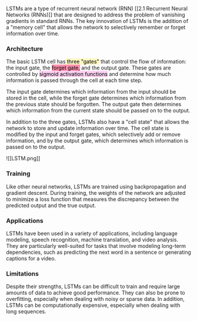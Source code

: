 LSTMs are a type of recurrent neural network (RNN) [[2.1 Recurrent Neural Networks (RNNs)]] that are designed to address the problem of vanishing gradients in standard RNNs. The key innovation of LSTMs is the addition of a "memory cell" that allows the network to selectively remember or forget information over time.

### Architecture

The basic LSTM cell has<mark style="background: #FFF3A3A6;"> three "gates"</mark> that control the flow of information: the input gate, the <mark style="background: #FF5582A6;">forget gate,</mark> and the output gate. These gates are controlled by <mark style="background: #FFB8EBA6;">sigmoid activation functions</mark> and determine how much information is passed through the cell at each time step.

The input gate determines which information from the input should be stored in the cell, while the forget gate determines which information from the previous state should be forgotten. The output gate then determines which information from the current state should be passed on to the output.

In addition to the three gates, LSTMs also have a "cell state" that allows the network to store and update information over time. The cell state is modified by the input and forget gates, which selectively add or remove information, and by the output gate, which determines which information is passed on to the output.

![[LSTM.png]]

### Training

Like other neural networks, LSTMs are trained using backpropagation and gradient descent. During training, the weights of the network are adjusted to minimize a loss function that measures the discrepancy between the predicted output and the true output.

### Applications

LSTMs have been used in a variety of applications, including language modeling, speech recognition, machine translation, and video analysis. They are particularly well-suited for tasks that involve modeling long-term dependencies, such as predicting the next word in a sentence or generating captions for a video.

### Limitations

Despite their strengths, LSTMs can be difficult to train and require large amounts of data to achieve good performance. They can also be prone to overfitting, especially when dealing with noisy or sparse data. In addition, LSTMs can be computationally expensive, especially when dealing with long sequences.
